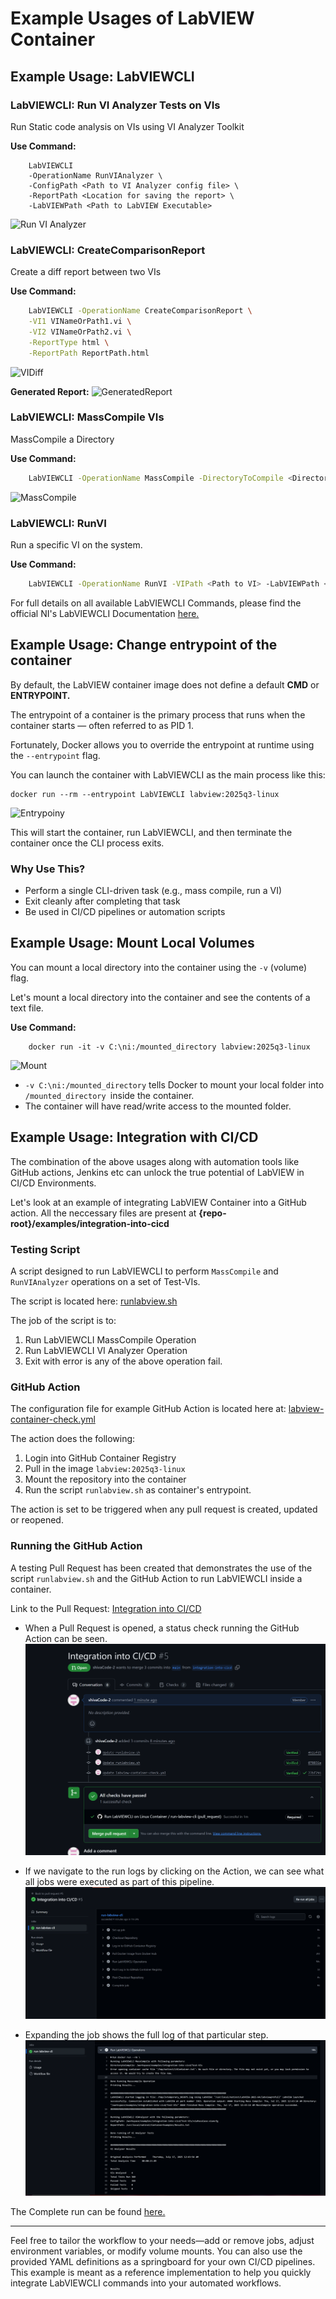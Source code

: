 # Example Usages of LabVIEW Container
## Example Usage: LabVIEWCLI
### LabVIEWCLI: Run VI Analyzer Tests on VIs
Run Static code analysis on VIs using VI Analyzer Toolkit

**Use Command:**
```
    LabVIEWCLI
    -OperationName RunVIAnalyzer \
    -ConfigPath <Path to VI Analyzer config file> \
    -ReportPath <Location for saving the report> \
    -LabVIEWPath <Path to LabVIEW Executable>
```
![Run VI Analyzer](../examples/VIA.PNG)

### LabVIEWCLI: CreateComparisonReport
Create a diff report between two VIs

**Use Command:**
```bash
    LabVIEWCLI -OperationName CreateComparisonReport \
    -VI1 VINameOrPath1.vi \
    -VI2 VINameOrPath2.vi \
    -ReportType html \
    -ReportPath ReportPath.html
```

![VIDiff](../examples/CompareReport.PNG)

**Generated Report:**
![GeneratedReport](../examples/DiffReport.PNG)

### LabVIEWCLI: MassCompile VIs
MassCompile a Directory

**Use Command:**
```bash
    LabVIEWCLI -OperationName MassCompile -DirectoryToCompile <Directory to Compile> -LabVIEWPath <Path to LabVIEW Executable>
```

![MassCompile](../examples/MassCompile.PNG)

### LabVIEWCLI: RunVI
Run a specific VI on the system.

**Use Command:**
```bash
    LabVIEWCLI -OperationName RunVI -VIPath <Path to VI> -LabVIEWPath <Path to LabVIEW Executable>
```

For full details on all available LabVIEWCLI Commands, please find the official NI's LabVIEWCLI Documentation [here.](https://www.ni.com/docs/en-US/bundle/labview/page/predefined-command-line-operations.html?srsltid=AfmBOorqX__K-Rfh8JZCEho3PyoM75cXxBwij71DN5g89FPu6YoTZ7VQ)

## Example Usage: Change entrypoint of the container
By default, the LabVIEW container image does not define a default **CMD** or **ENTRYPOINT.**

The entrypoint of a container is the primary process that runs when the container starts — often referred to as PID 1.

Fortunately, Docker allows you to override the entrypoint at runtime using the `--entrypoint` flag.

You can launch the container with LabVIEWCLI as the main process like this:

```shell
docker run --rm --entrypoint LabVIEWCLI labview:2025q3-linux
```

![Entrypoiny](../examples/Entrypoint.PNG)

This will start the container, run LabVIEWCLI, and then terminate the container once the CLI process exits.

### Why Use This?
- Perform a single CLI-driven task (e.g., mass compile, run a VI)
- Exit cleanly after completing that task
- Be used in CI/CD pipelines or automation scripts

## Example Usage: Mount Local Volumes
You can mount a local directory into the container using the `-v` (volume) flag.

Let's mount a local directory into the container and see the contents of a text file.

**Use Command:**
```shell
    docker run -it -v C:\ni:/mounted_directory labview:2025q3-linux
```

![Mount](../examples/MountLocalDir.PNG)

- `-v C:\ni:/mounted_directory` tells Docker to mount your local folder into `/mounted_directory `inside the container.
- The container will have read/write access to the mounted folder.

## Example Usage: Integration with CI/CD
The combination of the above usages along with automation tools like GitHub actions, Jenkins etc can unlock the true potential of LabVIEW in CI/CD Environments.

Let's look at an example of integrating LabVIEW Container into a GitHub action. All the neccessary files are present at **{repo-root}/examples/integration-into-cicd**

### Testing Script
A script designed to run LabVIEWCLI to perform `MassCompile` and `RunVIAnalyzer` operations on a set of Test-VIs.

The script is located here: [runlabview.sh](../examples/integration-into-cicd/runlabview.sh)

The job of the script is to:
1. Run LabVIEWCLI MassCompile Operation
2. Run LabVIEWCLI VI Analyzer Operation
3. Exit with error is any of the above operation fail.

### GitHub Action
The configuration file for example GitHub Action is located here at: [labview-container-check.yml](../.github/workflows/labview-container-check.yml)

The action does the following:
1. Login into GitHub Container Registry
2. Pull in the image `labview:2025q3-linux`
3. Mount the repository into the container
4. Run the script `runlabview.sh` as container's entrypoint.

The action is set to be triggered when any pull request is created, updated or reopened.

### Running the GitHub Action
A testing Pull Request has been created that demonstrates the use of the script `runlabview.sh` and the GitHub Action to run LabVIEWCLI inside a container.

Link to the Pull Request: [Integration into CI/CD](https://github.com/ni/labview-for-containers/pull/8)

- When a Pull Request is opened, a status check running the GitHub Action can be seen.
    ![CICD-PullRequest](../examples/int-cicd.PNG)

- If we navigate to the run logs by clicking on the Action, we can see what all jobs were executed as part of this pipeline.
    ![Log](../examples/TopLevelLog.PNG)

- Expanding the job shows the full log of that particular step.
    ![CompLog](../examples/CompleteLog.PNG)

The Complete run can be found [here.](https://github.com/ni/labview-for-containers/actions/runs/16333422879/job/46140796978?pr=5)

___

Feel free to tailor the workflow to your needs—add or remove jobs, adjust environment variables, or modify volume mounts. You can also use the provided YAML definitions as a springboard for your own CI/CD pipelines. This example is meant as a reference implementation to help you quickly integrate LabVIEWCLI commands into your automated workflows.







